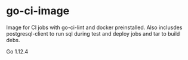 # go-ci-image #

Image for CI jobs with go-ci-lint and docker preinstalled.
Also inclusdes postgresql-client to run sql during test and deploy jobs and tar to build debs.

Go 1.12.4

